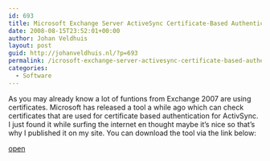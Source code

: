 ```yaml
---
id: 693
title: Microsoft Exchange Server ActiveSync Certificate-Based Authentication Tool
date: 2008-08-15T23:52:01+00:00
author: Johan Veldhuis
layout: post
guid: http://johanveldhuis.nl/?p=693
permalink: /icrosoft-exchange-server-activesync-certificate-based-authentication-tool/
categories:
  - Software
---
```

As you may already know a lot of funtions from Exchange 2007 are using certificates. Microsoft has released a tool a while ago which can check certificates that are used for certificate based authentication for ActivSync. I just found it while surfing the internet en thought maybe it&#8217;s nice so that&#8217;s why I published it on my site. You can download the tool via the link below:

<a href="http://www.microsoft.com/downloads/details.aspx?FamilyID=82510e18-7965-4883-a8c3-f73f1f4733ac&DisplayLang=en" target="_blank">open</a>
